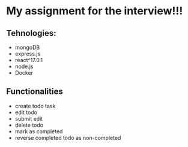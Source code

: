 # My assignment for the interview!!!

## Tehnologies:

 - mongoDB
 - express.js
 - react^17.0.1
 - node.js
 - Docker

## Functionalities

 - create todo task
 - edit todo
 - submit edit
 - delete todo
 - mark as completed
 - reverse completed todo as non-completed


